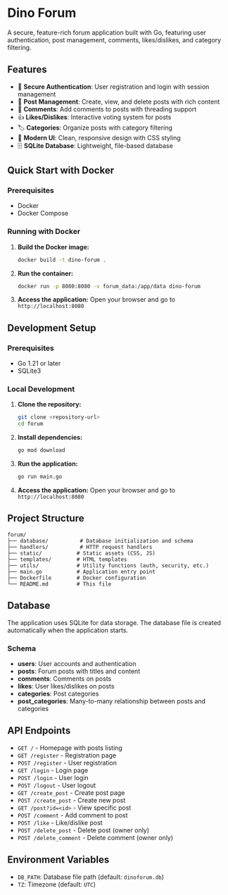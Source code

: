 # Dino Forum

A secure, feature-rich forum application built with Go, featuring user authentication, post management, comments, likes/dislikes, and category filtering.

## Features

- 🔐 **Secure Authentication**: User registration and login with session management
- 📝 **Post Management**: Create, view, and delete posts with rich content
- 💬 **Comments**: Add comments to posts with threading support
- 👍 **Likes/Dislikes**: Interactive voting system for posts
- 🏷️ **Categories**: Organize posts with category filtering
- 🎨 **Modern UI**: Clean, responsive design with CSS styling
- 🗄️ **SQLite Database**: Lightweight, file-based database

## Quick Start with Docker

### Prerequisites
- Docker
- Docker Compose

### Running with Docker

1. **Build the Docker image:**
   ```bash
   docker build -t dino-forum .
   ```

2. **Run the container:**
   ```bash
   docker run -p 8080:8080 -v forum_data:/app/data dino-forum
   ```

3. **Access the application:**
   Open your browser and go to `http://localhost:8080`

## Development Setup

### Prerequisites
- Go 1.21 or later
- SQLite3

### Local Development

1. **Clone the repository:**
   ```bash
   git clone <repository-url>
   cd forum
   ```

2. **Install dependencies:**
   ```bash
   go mod download
   ```

3. **Run the application:**
   ```bash
   go run main.go
   ```

4. **Access the application:**
   Open your browser and go to `http://localhost:8080`

## Project Structure

```
forum/
├── database/          # Database initialization and schema
├── handlers/          # HTTP request handlers
├── static/           # Static assets (CSS, JS)
├── templates/        # HTML templates
├── utils/            # Utility functions (auth, security, etc.)
├── main.go           # Application entry point
├── Dockerfile        # Docker configuration
└── README.md         # This file
```

## Database

The application uses SQLite for data storage. The database file is created automatically when the application starts.

### Schema
- **users**: User accounts and authentication
- **posts**: Forum posts with titles and content
- **comments**: Comments on posts
- **likes**: User likes/dislikes on posts
- **categories**: Post categories
- **post_categories**: Many-to-many relationship between posts and categories

## API Endpoints

- `GET /` - Homepage with posts listing
- `GET /register` - Registration page
- `POST /register` - User registration
- `GET /login` - Login page
- `POST /login` - User login
- `POST /logout` - User logout
- `GET /create_post` - Create post page
- `POST /create_post` - Create new post
- `GET /post?id=<id>` - View specific post
- `POST /comment` - Add comment to post
- `POST /like` - Like/dislike post
- `POST /delete_post` - Delete post (owner only)
- `POST /delete_comment` - Delete comment (owner only)

## Environment Variables

- `DB_PATH`: Database file path (default: `dinoforum.db`)
- `TZ`: Timezone (default: `UTC`)
